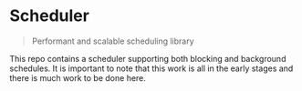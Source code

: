 # Scheduler
> Performant and scalable scheduling library

This repo contains a scheduler supporting both blocking and background schedules.
It is important to note that this work is all in the early stages and there is 
much work to be done here.
